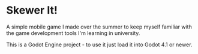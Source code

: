 # Skewer It!
A simple mobile game I made over the summer to keep myself familiar with the game development tools I'm learning in university.

This is a Godot Engine project - to use it just load it into Godot 4.1 or newer.
